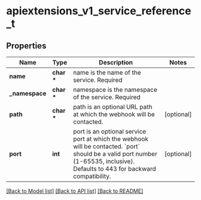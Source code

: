 # apiextensions_v1_service_reference_t

## Properties
Name | Type | Description | Notes
------------ | ------------- | ------------- | -------------
**name** | **char \*** | name is the name of the service. Required | 
**_namespace** | **char \*** | namespace is the namespace of the service. Required | 
**path** | **char \*** | path is an optional URL path at which the webhook will be contacted. | [optional] 
**port** | **int** | port is an optional service port at which the webhook will be contacted. &#x60;port&#x60; should be a valid port number (1-65535, inclusive). Defaults to 443 for backward compatibility. | [optional] 

[[Back to Model list]](../README.md#documentation-for-models) [[Back to API list]](../README.md#documentation-for-api-endpoints) [[Back to README]](../README.md)


